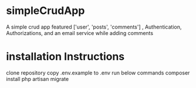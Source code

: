 # simpleCrudApp
A simple crud app featured ['user', 'posts', 'comments'] , Authentication, Authorizations, and an email service while adding comments
# installation Instructions
clone repository
copy .env.example to .env
run below commands
composer install
php artisan migrate
